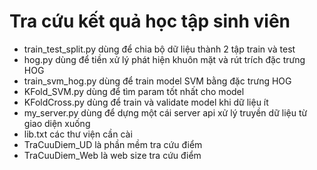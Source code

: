 # Tra cứu kết quả học tập sinh viên
- train_test_split.py dùng để chia bộ dữ liệu thành 2 tập train và test
- hog.py dùng để tiền xử lý phát hiện khuôn mặt và rút trích đặc trưng HOG
- train_svm_hog.py dùng để train model SVM bằng đặc trưng HOG
- KFold_SVM.py dùng để tìm param tốt nhất cho model
- KFoldCross.py dùng để train và validate model khi dữ liệu ít
- my_server.py dùng để dựng một cái server api xử lý truyền dữ liệu từ giao diện xuống
- lib.txt các thư viện cần cài
- TraCuuDiem_UD là phần mềm tra cứu điểm 
- TraCuuDiem_Web là web size tra cứu điểm
